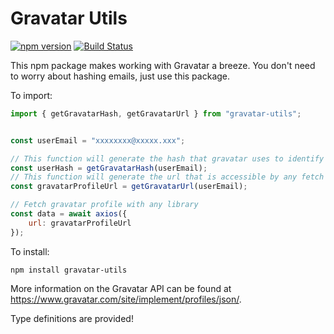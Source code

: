 # Gravatar Utils 

[![npm version](http://img.shields.io/npm/v/gravatar-utils.svg?style=flat)](https://npmjs.org/package/react-axios-hooks "View this project on npm")
[![Build Status](https://travis-ci.com/aniketgargya/gravatar-utils-npm.svg?branch=master)](https://travis-ci.com/aniketgargya/gravatar-utils-npm)

This npm package makes working with Gravatar a breeze. You don't need to worry about hashing emails, just use this package.

To import:
```javascript
import { getGravatarHash, getGravatarUrl } from "gravatar-utils";
```

```javascript

const userEmail = "xxxxxxxx@xxxxx.xxx";

// This function will generate the hash that gravatar uses to identify users, will return something similar to xxxxxxxxxxxxxxxxxxxxx
const userHash = getGravatarHash(userEmail);
// This function will generate the url that is accessible by any fetch library, will return something similar to https://www.gravatar.com/xxxxxxxxxxxxxxxxxxxxx.json
const gravatarProfileUrl = getGravatarUrl(userEmail);

// Fetch gravatar profile with any library
const data = await axios({
    url: gravatarProfileUrl 
});
```

To install:
```
npm install gravatar-utils 
```

More information on the Gravatar API can be found at https://www.gravatar.com/site/implement/profiles/json/.

Type definitions are provided!